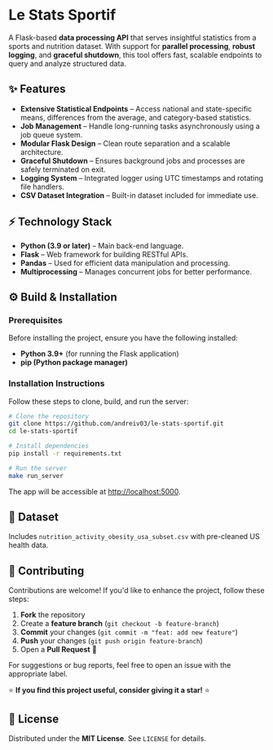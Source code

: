 # Le Stats Sportif

A Flask-based **data processing API** that serves insightful statistics from a sports and nutrition dataset. With support for **parallel processing**, **robust logging**, and **graceful shutdown**, this tool offers fast, scalable endpoints to query and analyze structured data.

## ✨ Features

- **Extensive Statistical Endpoints** – Access national and state-specific means, differences from the average, and category-based statistics.
- **Job Management** – Handle long-running tasks asynchronously using a job queue system.
- **Modular Flask Design** – Clean route separation and a scalable architecture.
- **Graceful Shutdown** – Ensures background jobs and processes are safely terminated on exit.
- **Logging System** – Integrated logger using UTC timestamps and rotating file handlers.
- **CSV Dataset Integration** – Built-in dataset included for immediate use.

## ⚡ Technology Stack

- **Python (3.9 or later)** – Main back-end language.
- **Flask** – Web framework for building RESTful APIs.
- **Pandas** – Used for efficient data manipulation and processing.
- **Multiprocessing** – Manages concurrent jobs for better performance.

## ⚙️ Build & Installation

### Prerequisites

Before installing the project, ensure you have the following installed:

- **Python 3.9+** (for running the Flask application)
- **pip (Python package manager)**

### Installation Instructions

Follow these steps to clone, build, and run the server:

```sh
# Clone the repository
git clone https://github.com/andreiv03/le-stats-sportif.git
cd le-stats-sportif

# Install dependencies
pip install -r requirements.txt

# Run the server
make run_server
```
The app will be accessible at [http://localhost:5000](http://localhost:5000).

## 📂 Dataset

Includes `nutrition_activity_obesity_usa_subset.csv` with pre-cleaned US health data.

## 🤝 Contributing

Contributions are welcome! If you'd like to enhance the project, follow these steps:

1. **Fork** the repository
2. Create a **feature branch** (`git checkout -b feature-branch`)
3. **Commit** your changes (`git commit -m "feat: add new feature"`)
4. **Push** your changes (`git push origin feature-branch`)
5. Open a **Pull Request** 🚀

For suggestions or bug reports, feel free to open an issue with the appropriate label.

⭐ **If you find this project useful, consider giving it a star!** ⭐

## 📜 License

Distributed under the **MIT License**. See `LICENSE` for details.
